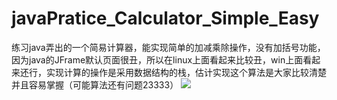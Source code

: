 # javaPratice_Calculator_Simple_Easy
练习java弄出的一个简易计算器，能实现简单的加减乘除操作，没有加括号功能，因为java的JFrame默认页面很丑，所以在linux上面看起来比较丑，win上面看起来还行，实现计算的操作是采用数据结构的栈，估计实现这个算法是大家比较清楚并且容易掌握（可能算法还有问题23333）
<img src="https://ws1.sinaimg.cn/large/0072Lfvtly1fs8h6jcq68j30b2088aa0.jpg">
